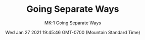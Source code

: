 ---
category: "wall-covering"
date: Wed Jan 27 2021 19:45:46 GMT-0700 (Mountain Standard Time)
description: "null"
designer: "Matthew Kirk"
href: "https://www.areaenvironments.com/matthew-kirk"
image_primary: "./img/MK_GoingSeparateWays_Art.jpg"
image_secondary: "./img/MK_GoingSeparateWays_Interior.jpg"
image_thumb: "./img/Matthew+Kirk.png"
manufacturer: "Area Environments"
slug: "/manufacturers/area-environments/wall-covering/going-separate-ways"
slug_destination: area-environments,
subtitle: "MK-1 Going Separate Ways"
tags:
  - "area-environments"
  - "wall-covering"
title: "Going Separate Ways"
---